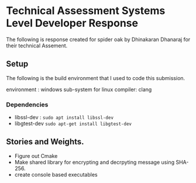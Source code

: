 # Technical Assessment Systems Level Developer Response

The following is response created for spider oak by Dhinakaran Dhanaraj for their technical Assement.

## Setup

The following is the build environment that I used to code this submission.

environment : windows sub-system for linux
compiler: clang 

### Dependencies
- libssl-dev :
    `sudo apt install libssl-dev`
- libgtest-dev
    `sudo apt-get install libgtest-dev`


## Stories and Weights.

- Figure out Cmake
- Make shared library for encrypting and decrpyting message using SHA-256.
- create console based executables